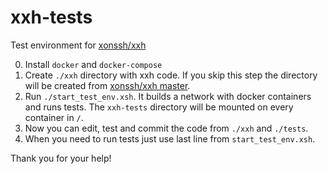 # xxh-tests
Test environment for [xonssh/xxh](https://github.com/xonssh/xxh)

0. Install `docker` and `docker-compose`
1. Create `./xxh` directory with xxh code. If you skip this step the directory will be created from [xonssh/xxh master](https://github.com/xonssh/xxh).
2. Run `./start_test_env.xsh`. It builds a network with docker containers and runs tests. The `xxh-tests` directory will be mounted on every container in `/`.
3. Now you can edit, test and commit the code from `./xxh` and `./tests`.
4. When you need to run tests just use last line from `start_test_env.xsh`.

Thank you for your help!
